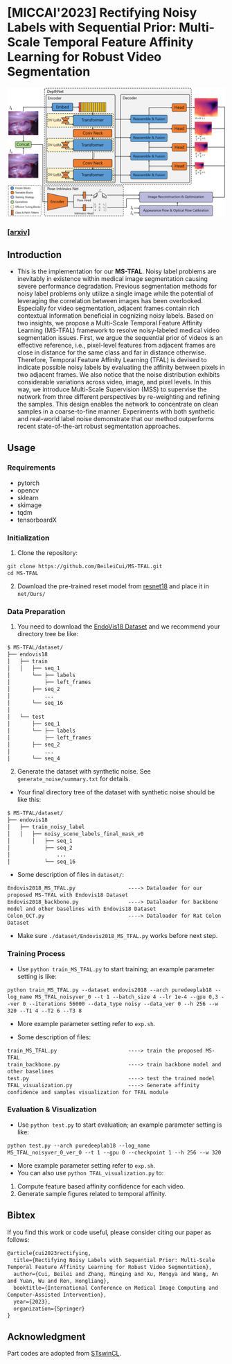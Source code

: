 # [MICCAI'2023] Rectifying Noisy Labels with Sequential Prior: Multi-Scale Temporal Feature Affinity Learning for Robust Video Segmentation

![Image](https://github.com/BeileiCui/EndoDAC/blob/main/assets/main.jpg)

### [__[arxiv]__](https://arxiv.org/abs/2307.05898)
## Introduction
* This is the implementation for our __MS-TFAL__. Noisy label problems are inevitably in existence within medical image segmentation causing severe performance degradation. Previous segmentation methods for noisy label problems only utilize a single image while the potential of leveraging the correlation between images has been overlooked. Especially for video segmentation, adjacent frames contain rich contextual information beneficial in cognizing noisy labels. Based on two insights, we propose a Multi-Scale Temporal Feature Affinity Learning (MS-TFAL) framework to resolve noisy-labeled medical video segmentation issues. First, we argue the sequential prior of videos is an effective reference, i.e., pixel-level features from adjacent frames are close in distance for the same class and far in distance otherwise. Therefore, Temporal Feature Affinity Learning (TFAL) is devised to indicate possible noisy labels by evaluating the affinity between pixels in two adjacent frames. We also notice that the noise distribution exhibits considerable variations across video, image, and pixel levels. In this way, we introduce Multi-Scale Supervision (MSS) to supervise the network from three different perspectives by re-weighting and refining the samples. This design enables the network to concentrate on clean samples in a coarse-to-fine manner. Experiments with both synthetic and real-world label noise demonstrate that our method outperforms recent state-of-the-art robust segmentation approaches.

## Usage

### Requirements

* pytorch
* opencv
* sklearn
* skimage
* tqdm
* tensorboardX

### Initialization

1. Clone the repository:

```
git clone https://github.com/BeileiCui/MS-TFAL.git
cd MS-TFAL
```

2. Download the pre-trained reset model from [resnet18](https://download.pytorch.org/models/resnet18-5c106cde.pth) and place it in ```net/Ours/```

### Data Preparation

1. You need to download the [EndoVis18 Dataset](https://endovissub2018-roboticscenesegmentation.grand-challenge.org/Home/) and we recommend your directory tree be like:
```
$ MS-TFAL/dataset/
├── endovis18
│   ├── train
│   │   ├── seq_1
│       └── ├── labels
│           ├── left_frames
│       ├── seq_2
│           ...
│       └── seq_16
│
│   └── test
│       ├── seq_1
│       └── ├── labels
│           ├── left_frames
│       ├── seq_2
│           ...
│       └── seq_4
```

2. Generate the dataset with synthetic noise. See ```generate_noise/summary.txt``` for details.

* Your final directory tree of the dataset with synthetic noise should be like this:

```
$ MS-TFAL/dataset/
├── endovis18
│   ├── train_noisy_label
│   │   ├── noisy_scene_labels_final_mask_v0
│       │   ├── seq_1
│           ├── seq_2
│               ...
│           └── seq_16 
```

* Some description of files in ```dataset/```:


```
Endovis2018_MS_TFAL.py                 ----> Dataloader for our proposed MS-TFAL with Endovis18 Dataset
Endovis2018_backbone.py                ----> Dataloader for backbone model and other baselines with Endovis18 Dataset
Colon_OCT.py                           ----> Dataloader for Rat Colon Dataset
```
* Make sure ```./dataset/Endovis2018_MS_TFAL.py``` works before next step. 

### Training Process
* Use ```python train_MS_TFAL.py``` to start training; an example parameter setting is like:
```
python train_MS_TFAL.py --dataset endovis2018 --arch puredeeplab18 --log_name MS_TFAL_noisyver_0 --t 1 --batch_size 4 --lr 1e-4 --gpu 0,3 --ver 0 --iterations 56000 --data_type noisy --data_ver 0 --h 256 --w 320 --T1 4 --T2 6 --T3 8
```

* More example parameter setting refer to ```exp.sh```.

* Some description of files:

```
train_MS_TFAL.py                       ----> train the proposed MS-TFAL
train_backbone.py                      ----> train backbone model and other baselines
test.py                                ----> test the trained model
TFAL_visualization.py                  ----> Generate affinity confidence and samples visualization for TFAL module
```

### Evaluation & Visualization

* Use ```python test.py``` to start evaluation; an example parameter setting is like:
```
python test.py --arch puredeeplab18 --log_name MS_TFAL_noisyver_0_ver_0 --t 1 --gpu 0 --checkpoint 1 --h 256 --w 320
```
* More example parameter setting refer to ```exp.sh```.
* You can also use ```python TFAL_visualization.py``` to:
1. Compute feature based affinity confidence for each video.
2. Generate sample figures related to temporal affinity.

## Bibtex
If you find this work or code useful, please consider citing our paper as follows:
```
@article{cui2023rectifying,
  title={Rectifying Noisy Labels with Sequential Prior: Multi-Scale Temporal Feature Affinity Learning for Robust Video Segmentation},
  author={Cui, Beilei and Zhang, Minqing and Xu, Mengya and Wang, An and Yuan, Wu and Ren, Hongliang},
  booktitle={International Conference on Medical Image Computing and Computer-Assisted Intervention},
  year={2023},
  organization={Springer}
}
```
## Acknowledgment
Part codes are adopted from [STswinCL](https://github.com/YuemingJin/STswinCL).

